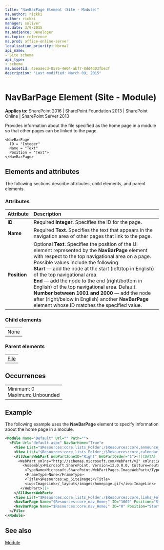 ```yaml
---
title: "NavBarPage Element (Site - Module)"
ms.author: rickki
author: rickki
manager: soliver
ms.date: 3/9/2015
ms.audience: Developer
ms.topic: reference
ms.prod: office-online-server
localization_priority: Normal
api_name:
- Site schema
api_type:
- schema
ms.assetid: 45eaaecd-8576-4e04-abf7-8dd4d03fbe3f
description: "Last modified: March 09, 2015"
---
```


# NavBarPage Element (Site - Module)

 
  
 **Applies to:** SharePoint 2016 | SharePoint Foundation 2013 | SharePoint Online | SharePoint Server 2013
  
Provides information about the file specified as the home page in a module so that other pages can be linked to the page.
  
```
<NavBarPage
  ID = "Integer"
  Name = "Text"
  Position = "Text">
</NavBarPage>
```

## Elements and attributes

The following sections describe attributes, child elements, and parent elements.

### Attributes

|**Attribute**|**Description**|
|:-----|:-----|
|**ID** <br/> |Required **Integer**. Specifies the ID for the page.  <br/> |
|**Name** <br/> |Required **Text**. Specifies the text that appears in the navigation area of other pages that link to the page.  <br/> |
|**Position** <br/> | Optional **Text**. Specifies the position of the UI element represented by the **NavBarPage** element with respect to the top navigational area on a page. Possible values include the following:  <br/> **Start** — add the node at the start (left/top in English) of the top navigational area.  <br/> **End** — add the node to the end (right/bottom in English) of the top navigational area. Default.  <br/> **Number between 1001 and 2000** — add the node after (right/below in English) another **NavBarPage** element whose ID matches the specified value.  <br/> |
   
### Child elements

||
|:-----|
|None |
   
### Parent elements

||
|:-----|
|[File](file-element.md)|
   
## Occurrences

||
|:-----|
|Minimum: 0  <br/> Maximum: Unbounded  <br/> |
   
## Example

The following example uses the **NavBarPage** element to specify information about the home page in a module. 
  
```XML
<Module Name="Default" Url="" Path="">
  <File Url="default.aspx" NavBarHome="True">
    <View List="$Resources:core,lists_Folder;/$Resources:core,announce_Folder;" BaseViewID="0" WebPartZoneID="Left" />
    <View List="$Resources:core,lists_Folder;/$Resources:core,calendar_Folder;" BaseViewID="0" RecurrenceRowset="TRUE" WebPartZoneID="Left" WebPartOrder="2" />
    <AllUsersWebPart WebPartZoneID="Right" WebPartOrder="1"><![CDATA[
      <WebPart xmlns="http://schemas.microsoft.com/WebPart/v2" xmlns:iwp="http://schemas.microsoft.com/WebPart/v2/Image">
        <Assembly>Microsoft.SharePoint, Version=12.0.0.0, Culture=neutral, PublicKeyToken=71e9bce111e9429c</Assembly>
         <TypeName>Microsoft.SharePoint.WebPartPages.ImageWebPart</TypeName>
         <FrameType>None</FrameType>
         <Title>$Resources:wp_SiteImage;</Title>
         <iwp:ImageLink>/_layouts/images/homepage.gif</iwp:ImageLink>
       </WebPart>]]>
    </AllUsersWebPart>
    <View List="$Resources:core,lists_Folder;/$Resources:core,links_Folder;" BaseViewID="0" WebPartZoneID="Right" WebPartOrder="2" />
    <NavBarPage Name="$Resources:core,nav_Home;" ID="1002" Position="Start" />
    <NavBarPage Name="$Resources:core,nav_Home;" ID="0" Position="Start" />
  </File>
</Module>
```

## See also



[Module](module-element-site.md)

